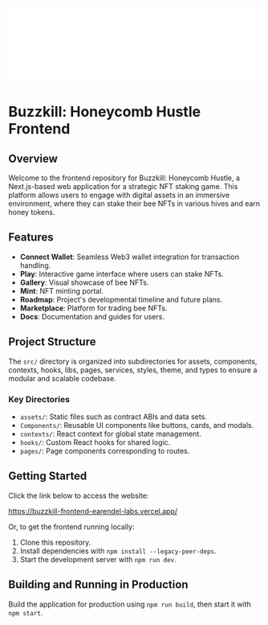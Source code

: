  <img width="1000" height="150" top="150" src="./public/buzzkill-logo-hero.svg">

# Buzzkill: Honeycomb Hustle Frontend

## Overview
Welcome to the frontend repository for Buzzkill: Honeycomb Hustle, a Next.js-based web application for a strategic NFT staking game. This platform allows users to engage with digital assets in an immersive environment, where they can stake their bee NFTs in various hives and earn honey tokens.

## Features
- **Connect Wallet**: Seamless Web3 wallet integration for transaction handling.
- **Play**: Interactive game interface where users can stake NFTs.
- **Gallery**: Visual showcase of bee NFTs.
- **Mint**: NFT minting portal.
- **Roadmap**: Project's developmental timeline and future plans.
- **Marketplace**: Platform for trading bee NFTs.
- **Docs**: Documentation and guides for users.

## Project Structure
The `src/` directory is organized into subdirectories for assets, components, contexts, hooks, libs, pages, services, styles, theme, and types to ensure a modular and scalable codebase.

### Key Directories
- `assets/`: Static files such as contract ABIs and data sets.
- `Components/`: Reusable UI components like buttons, cards, and modals.
- `contexts/`: React context for global state management.
- `hooks/`: Custom React hooks for shared logic.
- `pages/`: Page components corresponding to routes.

## Getting Started

Click the link below to access the website:

https://buzzkill-frontend-earendel-labs.vercel.app/

Or, to get the frontend running locally:

1. Clone this repository.
2. Install dependencies with `npm install --legacy-peer-deps`.
3. Start the development server with `npm run dev`.

## Building and Running in Production
Build the application for production using `npm run build`, then start it with `npm start`.

